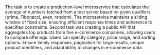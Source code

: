 The task is to create a production-level microservice that calculates the average of numbers fetched from a test server based on given qualifiers (prime, Fibonacci, even, random). The microservice maintains a sliding window of fixed size, ensuring efficient response times and adherence to specified constraints.
Second task was creating a public API that aggregates top products from five e-commerce companies, allowing users to compare offerings. Users can specify category, price range, and sorting options. Ensure timely responses, pagination for large results, unique product identifiers, and adaptability to changes in e-commerce data.


